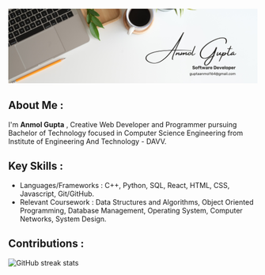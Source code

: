 ![](https://github.com/anmolg84/anmolg84/blob/main/Yellow%20Corporate%20LinkedIn%20Banner.png)

## About Me :
I'm **Anmol Gupta** , Creative Web Developer and Programmer pursuing Bachelor of Technology focused in Computer Science Engineering from Institute of Engineering And Technology - DAVV.

## Key Skills :

* Languages/Frameworks : C++, Python, SQL, React, HTML, CSS, Javascript, Git/GitHub.
* Relevant Coursework : Data Structures and Algorithms, Object Oriented Programming, Database Management, Operating System, Computer Networks, System Design.

## Contributions :

<!-- ![GitHub stats](https://github-readme-stats.vercel.app/api?username=anmolg84&show_icons=true)![GitHub streak stats](https://github-readme-streak-stats.herokuapp.com/?user=anmolg84)   -->

<!-- ![GitHub metrics](https://metrics.lecoq.io/anmolg84)   -->
![GitHub streak stats](https://github-readme-streak-stats.herokuapp.com/?user=anmolg84)   
<!-- ![GitHub stats](https://github-readme-stats.vercel.app/api?username=anmolg84&show_icons=true)   -->



